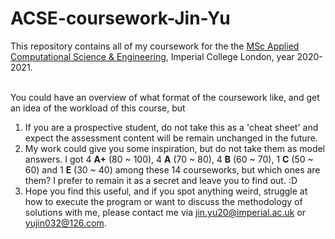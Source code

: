 # ACSE-coursework-Jin-Yu

This repository contains all of my coursework for the the [MSc Applied Computational Science & Engineering](https://github.com/acse-2020/acse-2020.github.io), Imperial College London, year 2020-2021.
<br>
<br>

You could have an overview of what format of the coursework like, and get an idea of the workload of this course, but 
1. If you are a prospective student, do not take this as a 'cheat sheet' and expect the assessment content will be remain unchanged in the future.
2. My work could give you some inspiration, but do not take them as model answers. I got 4 **A+** (80 ~ 100), 4 **A** (70 ~ 80), 4 **B** (60 ~ 70), 1 **C** (50 ~ 60) and 1 **E** (30 ~ 40)
among these 14 courseworks, but which ones are them? I prefer to remain it as a secret and leave you to find out. :D 
3. Hope you find this useful, and if you spot anything weird, struggle at how to execute the program or want to discuss the methodology of solutions with me,
please contact me via jin.yu20@imperial.ac.uk or yujin032@126.com.
